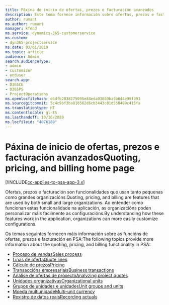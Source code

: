```yaml
---
title: Páxina de inicio de ofertas, prezos e facturación avanzados
description: Este tema fornece información sobre ofertas, prezos e facturación.
author: rumant
ms.author: rumant
manager: kfend
ms.service: dynamics-365-customerservice
ms.custom:
- dyn365-projectservice
ms.date: 03/01/2019
ms.topic: article
audience: Admin
search.audienceType:
- admin
- customizer
- enduser
search.app:
- D365CE
- D365PS
- ProjectOperations
ms.openlocfilehash: d6dfb2838275095e84eda03869ba9b644e99f091
ms.sourcegitcommit: 5c4c9bf3ba018562d6cb3443c01d550489c415fa
ms.translationtype: HT
ms.contentlocale: gl-ES
ms.lasthandoff: 10/16/2020
ms.locfileid: "4076180"
---
```

# <a name="quoting-pricing-and-billing-home-page"></a><span data-ttu-id="9c427-103">Páxina de inicio de ofertas, prezos e facturación avanzados</span><span class="sxs-lookup"><span data-stu-id="9c427-103">Quoting, pricing, and billing home page</span></span>

[!INCLUDE[cc-applies-to-psa-app-3.x](../includes/cc-applies-to-psa-app-3x.md)]

<span data-ttu-id="9c427-104">Ofertas, prezos e facturación son funcionalidades que usan tanto pequenas como grandes organizacións.</span><span class="sxs-lookup"><span data-stu-id="9c427-104">Quoting, pricing, and billing are features that are used by both small and large organizations.</span></span> <span data-ttu-id="9c427-105">Ao entender como funcionan estas funcionalidade na aplicación, as organizacións poden personalizar máis facilmente as configuracións.</span><span class="sxs-lookup"><span data-stu-id="9c427-105">By understanding how these features work in the application, organizations can more easily customize configurations.</span></span>

<span data-ttu-id="9c427-106">Os temas seguintes fornecen máis información sobre as funcións de ofertas, prezos e facturación en PSA:</span><span class="sxs-lookup"><span data-stu-id="9c427-106">The following topics provide more information about the quoting, pricing, and billing functionality in PSA:</span></span>

- [<span data-ttu-id="9c427-107">Proceso de vendas</span><span class="sxs-lookup"><span data-stu-id="9c427-107">Sales process</span></span>](basic-sales-process.md)
- [<span data-ttu-id="9c427-108">Liñas de oferta</span><span class="sxs-lookup"><span data-stu-id="9c427-108">Quote lines</span></span>](basic-quote-lines.md)
- [<span data-ttu-id="9c427-109">Cálculo de prezos</span><span class="sxs-lookup"><span data-stu-id="9c427-109">Pricing</span></span>](basic-pricing.md)
- [<span data-ttu-id="9c427-110">Transaccións empresariais</span><span class="sxs-lookup"><span data-stu-id="9c427-110">Business transactions</span></span>](basic-business-transactions.md)
- [<span data-ttu-id="9c427-111">Análise de ofertas de proxecto</span><span class="sxs-lookup"><span data-stu-id="9c427-111">Analyzing project quotes</span></span>](basic-analyzing-quotes.md)
- [<span data-ttu-id="9c427-112">Unidades organizativas</span><span class="sxs-lookup"><span data-stu-id="9c427-112">Organizational units</span></span>](advanced-organizational.md)
- [<span data-ttu-id="9c427-113">Grupos de unidades e unidades</span><span class="sxs-lookup"><span data-stu-id="9c427-113">Unit groups and units</span></span>](advanced-units.md)
- [<span data-ttu-id="9c427-114">Moeda multiunidade</span><span class="sxs-lookup"><span data-stu-id="9c427-114">Multi-unit currency</span></span>](advanced-currency.md)
- [<span data-ttu-id="9c427-115">Rexistro de datos reais</span><span class="sxs-lookup"><span data-stu-id="9c427-115">Recording actuals</span></span>](advanced-actuals.md)
